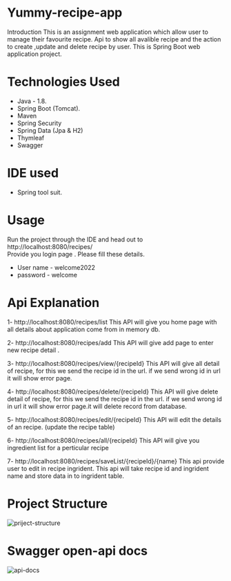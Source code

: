 # Yummy-recipe-app
Introduction
This is an assignment  web application which allow user to manage their favourite recipe.
Api to show all avalible recipe and the action to create ,update and delete recipe by user.
This is Spring Boot web application project.

# Technologies Used
* Java - 1.8.
* Spring Boot (Tomcat).
* Maven
* Spring Security
* Spring Data (Jpa & H2)
* Thymleaf
* Swagger

# IDE used
* Spring tool suit.

# Usage
Run the project through the IDE and head out to http://localhost:8080/recipes/   
Provide you login page .
Please fill these details.

* User name - welcome2022
* password - welcome

# Api Explanation

1- http://localhost:8080/recipes/list
This API will give you home page with all details about application come from in memory db.

2- http://localhost:8080/recipes/add
This API will give add   page to enter new  recipe detail .

3- http://localhost:8080/recipes/view/{recipeId}
This API will give all detail of  recipe, for this  we send the recipe id in the url.
if we send wrong id in url it will  show error page.

4- http://localhost:8080/recipes/delete/{recipeId}
This API will give delete  detail of  recipe, for this we send the recipe id in the url.
if we send wrong id in url it will  show error page.it will delete record from database.

5- http://localhost:8080/recipes/edit/{recipeId}
This API will edit  the details of an recipe. (update the recipe table)

6- http://localhost:8080/recipes/all/{recipeId}
This API will give you ingredient list for a perticular recipe

7- http://localhost:8080/recipes/saveList/{recipeId}/{name}
  This api  provide user to edit in recipe ingrident.
  This api will take recipe id and ingrident name and store data in to ingrident table.



# Project Structure


![priject-structure](https://user-images.githubusercontent.com/5101055/160420479-1c50326e-3a25-4f49-8134-c14b58a61e26.png)



# Swagger open-api docs

![api-docs](https://user-images.githubusercontent.com/5101055/160420736-8cc38406-ee50-4e4a-8c92-43305aea9b29.png)





